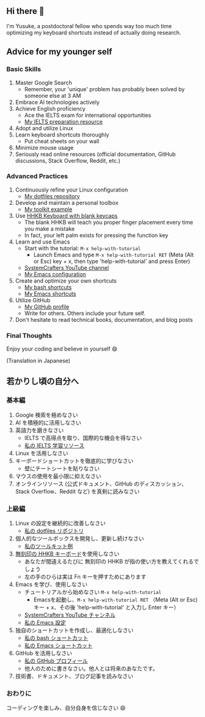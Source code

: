 ## Hi there 👋

I'm Yusuke, a postdoctoral fellow who spends way too much time optimizing my keyboard shortcuts instead of actually doing research.

## Advice for my younger self

### Basic Skills
1. Master Google Search 
   - Remember, your 'unique' problem has probably been solved by someone else at 3 AM
2. Embrace AI technologies actively
3. Achieve English proficiency
   - Ace the IELTS exam for international opportunities
   - [My IELTS preparation resource](https://ai-ielts.app/)
4. Adopt and utilize Linux
5. Learn keyboard shortcuts thoroughly
   - Put cheat sheets on your wall
6. Minimize mouse usage
7. Seriously read online resources (official documentation, GitHub discussions, Stack Overflow, Reddit, etc.)

### Advanced Practices
1. Continuously refine your Linux configuration
   - [My dotfiles repository](https://github.com/ywatanabe1989/.dotfiles-public)
2. Develop and maintain a personal toolbox
   - [My toolkit example](https://github.com/ywatanabe1989/mngs)
3. Use [HHKB Keyboard with blank keycaps](https://hhkeyboard.us/hhkb/pro-hybrid-type-s/sku/cg01000-297301)
   - The blank HHKB will teach you proper finger placement every time you make a mistake
   - In fact, your left palm exists for pressing the function key
4. Learn and use Emacs
   - Start with the tutorial: `M-x help-with-tutorial`
     - Launch Emacs and type `M-x help-with-tutorial RET` (Meta (Alt or Esc) key + x, then type 'help-with-tutorial' and press Enter)
   - [SystemCrafters YouTube channel](https://www.youtube.com/playlist?list=PLEoMzSkcN8oPH1au7H6B7bBJ4ZO7BXjSZ)
   - [My Emacs configuration](https://github.com/ywatanabe1989/.dotfiles-public/tree/main/.emacs.d/inits)
5. Create and optimize your own shortcuts
   - [My bash shortcuts](https://github.com/ywatanabe1989/.dotfiles-public/.bash.d/all/)
   - [My Emacs shortcuts](https://github.com/ywatanabe1989/.dotfiles-public/.emacs.d/)
6. Utilize GitHub
   - [My GitHub profile](https://github.com/ywatanabe1989/)
   - Write for others. Others include your future self.
7. Don't hesitate to read technical books, documentation, and blog posts

### Final Thoughts
Enjoy your coding and believe in yourself 😄

(Translation in Japanese)

## 若かりし頃の自分へ
### 基本編
1. Google 検索を極めなさい
2. AI を積極的に活用しなさい
3. 英語力を磨きなさい
   - IELTS で高得点を取り、国際的な機会を得なさい
   - [私の IELTS 学習リソース](https://ai-ielts.app/)
4. Linux を活用しなさい
5. キーボードショートカットを徹底的に学びなさい
   - 壁にチートシートを貼りなさい
6. マウスの使用を最小限に抑えなさい
7. オンラインリソース (公式ドキュメント、GitHub のディスカッション、Stack Overflow、Reddit など) を真剣に読みなさい

### 上級編
1. Linux の設定を継続的に改善しなさい
   - [私の dotfiles リポジトリ](https://github.com/ywatanabe1989/.dotfiles-public)
2. 個人的なツールボックスを開発し、更新し続けなさい
   - [私のツールキット例](https://github.com/ywatanabe1989/mngs)
3. [無刻印の HHKB キーボード](https://hhkeyboard.us/hhkb/pro-hybrid-type-s/sku/cg01000-297301)を使用しなさい
   - あなたが間違えるたびに 無刻印の HHKB が指の使い方を教えてくれるでしょう
   - 左の手のひらは実は Fn キーを押すためにあります
4. Emacs を学び、使用しなさい
   - チュートリアルから始めなさい `M-x help-with-tutorial` 
     - Emacsを起動し、`M-x help-with-tutorial RET` （Meta (Alt or Esc) キー + x、その後 'help-with-tutorial' と入力し Enter キー）
   - [SystemCrafters YouTube チャンネル](https://www.youtube.com/playlist?list=PLEoMzSkcN8oPH1au7H6B7bBJ4ZO7BXjSZ)
   - [私の Emacs 設定](https://github.com/ywatanabe1989/.dotfiles-public/tree/main/.emacs.d/inits)
5. 独自のショートカットを作成し、最適化しなさい
   - [私の bash ショートカット](https://github.com/ywatanabe1989/.dotfiles-public/.bash.d/all/)
   - [私の Emacs ショートカット](https://github.com/ywatanabe1989/.dotfiles-public/.emacs.d/)
6. GitHub を活用しなさい
   - [私の GitHub プロフィール](https://github.com/ywatanabe1989/)
   - 他人のために書きなさい。他人とは将来のあなたです。
7. 技術書、ドキュメント、ブログ記事を読みなさい

### おわりに
コーディングを楽しみ、自分自身を信じなさい 😄
